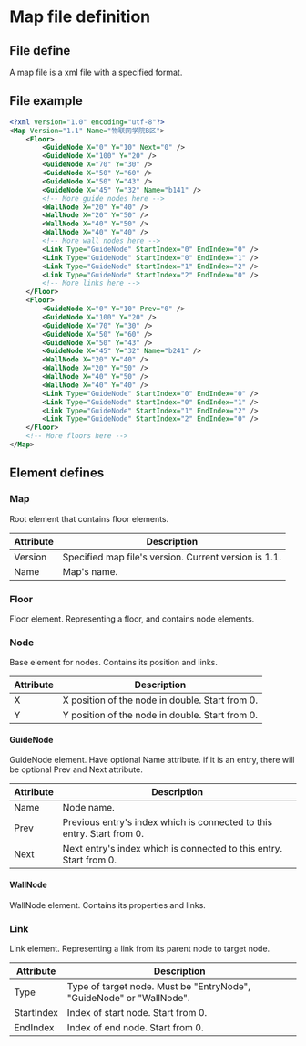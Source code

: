 # Map file definition

## File define

A map file is a xml file with a specified format.

## File example

```XML
<?xml version="1.0" encoding="utf-8"?>
<Map Version="1.1" Name="物联网学院B区">
    <Floor>
        <GuideNode X="0" Y="10" Next="0" />
        <GuideNode X="100" Y="20" />
        <GuideNode X="70" Y="30" />
        <GuideNode X="50" Y="60" />
        <GuideNode X="50" Y="43" />
        <GuideNode X="45" Y="32" Name="b141" />
        <!-- More guide nodes here -->
        <WallNode X="20" Y="40" />
        <WallNode X="20" Y="50" />
        <WallNode X="40" Y="50" />
        <WallNode X="40" Y="40" />
        <!-- More wall nodes here -->
        <Link Type="GuideNode" StartIndex="0" EndIndex="0" />
        <Link Type="GuideNode" StartIndex="0" EndIndex="1" />
        <Link Type="GuideNode" StartIndex="1" EndIndex="2" />
        <Link Type="GuideNode" StartIndex="2" EndIndex="0" />
        <!-- More links here -->
    </Floor>
    <Floor>
        <GuideNode X="0" Y="10" Prev="0" />
        <GuideNode X="100" Y="20" />
        <GuideNode X="70" Y="30" />
        <GuideNode X="50" Y="60" />
        <GuideNode X="50" Y="43" />
        <GuideNode X="45" Y="32" Name="b241" />
        <WallNode X="20" Y="40" />
        <WallNode X="20" Y="50" />
        <WallNode X="40" Y="50" />
        <WallNode X="40" Y="40" />
        <Link Type="GuideNode" StartIndex="0" EndIndex="0" />
        <Link Type="GuideNode" StartIndex="0" EndIndex="1" />
        <Link Type="GuideNode" StartIndex="1" EndIndex="2" />
        <Link Type="GuideNode" StartIndex="2" EndIndex="0" />
    </Floor>
    <!-- More floors here -->
</Map>
```

## Element defines

### Map

Root element that contains floor elements.

|Attribute|Description|
|---|---|
|Version|Specified map file's version. Current version is 1.1.|
|Name|Map's name.|

### Floor

Floor element. Representing a floor, and contains node elements.

### Node

Base element for nodes. Contains its position and links.

|Attribute|Description|
|---|---|
|X|X position of the node in double. Start from 0.|
|Y|Y position of the node in double. Start from 0.|

#### GuideNode

GuideNode element. Have optional Name attribute. if it is an entry, there will be optional Prev and Next attribute.

|Attribute|Description|
|---|---|
|Name|Node name.|
|Prev|Previous entry's index which is connected to this entry. Start from 0.|
|Next|Next entry's index which is connected to this entry. Start from 0.|

#### WallNode

WallNode element. Contains its properties and links.

### Link

Link element. Representing a link from its parent node to target node.

|Attribute|Description|
|---|---|
|Type|Type of target node. Must be "EntryNode", "GuideNode" or "WallNode".|
|StartIndex|Index of start node. Start from 0.|
|EndIndex|Index of end node. Start from 0.|